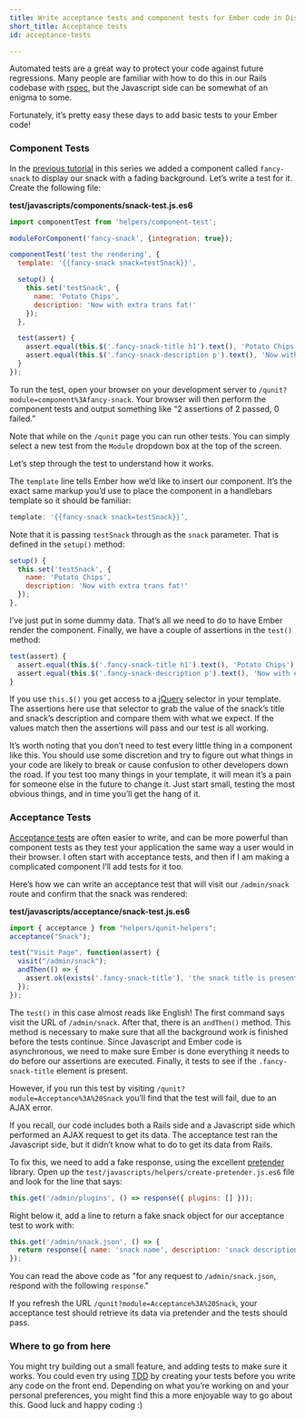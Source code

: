 ```yaml
---
title: Write acceptance tests and component tests for Ember code in Discourse
short_title: Acceptance tests
id: acceptance-tests

---
```

Automated tests are a great way to protect your code against future regressions. Many people are familiar with how to do this in our Rails codebase with [rspec](http://rspec.info/), but the Javascript side can be somewhat of an enigma to some.

Fortunately, it’s pretty easy these days to add basic tests to your Ember code! 

### Component Tests

In the [previous tutorial](https://meta.discourse.org/t/adding-ember-components-to-discourse/48891) in this series we added a component called `fancy-snack` to display our snack with a fading background. Let’s write a test for it. Create the following file:

**test/javascripts/components/snack-test.js.es6**
```javascript
import componentTest from 'helpers/component-test';

moduleForComponent('fancy-snack', {integration: true});

componentTest('test the rendering', {
  template: '{{fancy-snack snack=testSnack}}',

  setup() {
    this.set('testSnack', {
      name: 'Potato Chips',
      description: 'Now with extra trans fat!'
    });
  },

  test(assert) {
    assert.equal(this.$('.fancy-snack-title h1').text(), 'Potato Chips');
    assert.equal(this.$('.fancy-snack-description p').text(), 'Now with extra trans fat!');
  }
});
```

To run the test, open your browser on your development server to `/qunit?module=component%3Afancy-snack`. Your browser will then perform the component tests and output something like “2 assertions of 2 passed, 0 failed.” 

Note that while on the `/qunit` page you can run other tests. You can simply select a new test from the `Module` dropdown box at the top of the screen.

Let’s step through the test to understand how it works.

The `template` line tells Ember how we’d like to insert our component. It’s the exact same markup you’d use to place the component in a handlebars template so it should be familiar:

```javascript
template: '{{fancy-snack snack=testSnack}}’,
```

Note that it is passing `testSnack` through as the `snack` parameter. That is defined in the `setup()` method:

```javascript
setup() {
  this.set('testSnack', {
    name: 'Potato Chips',
    description: 'Now with extra trans fat!'
  });
},
```

I’ve just put in some dummy data. That’s all we need to do to have Ember render the component. Finally, we have a couple of assertions in the `test()` method:

```javascript
test(assert) {
  assert.equal(this.$('.fancy-snack-title h1').text(), 'Potato Chips');
  assert.equal(this.$('.fancy-snack-description p').text(), 'Now with extra trans fat!');
}
```

If you use `this.$()` you get access to a [jQuery](http://jquery.com/) selector in your template. The assertions here use that selector to grab the value of the snack’s title and snack’s description and compare them with what we expect. If the values match then the assertions will pass and our test is all working.

It’s worth noting that you don’t need to test every little thing in a component like this. You should use some discretion and try to figure out what things in your code are likely to break or cause confusion to other developers down the road. If you test too many things in your template, it will mean it’s a pain for someone else in the future to change it. Just start small, testing the most obvious things, and in time you’ll get the hang of it.

### Acceptance Tests

[Acceptance tests](https://guides.emberjs.com/v1.12.0/testing/acceptance/) are often easier to write, and can be more powerful than component tests as they test your application the same way a user would in their browser. I often start with acceptance tests, and then if I am making a complicated component I’ll add tests for it too. 

Here’s how we can write an acceptance test that will visit our `/admin/snack` route and confirm that the snack was rendered:

**test/javascripts/acceptance/snack-test.js.es6**
```javascript
import { acceptance } from "helpers/qunit-helpers";
acceptance("Snack");

test("Visit Page", function(assert) {
  visit("/admin/snack");
  andThen(() => {
    assert.ok(exists('.fancy-snack-title'), 'the snack title is present');
  });
});
```

The `test()` in this case almost reads like English! The first command says visit the URL of `/admin/snack`. After that, there is an `andThen()` method. This method is necessary to make sure that all the background work is finished before the tests continue. Since Javascript and Ember code is asynchronous, we need to make sure Ember is done everything it needs to do before our assertions are executed. Finally, it tests to see if the `.fancy-snack-title` element is present.

However, if you run this test by visiting `/qunit?module=Acceptance%3A%20Snack` you’ll find that the test will fail, due to an AJAX error.

If you recall, our code includes both a Rails side and a Javascript side which performed an AJAX request to get its data. The acceptance test ran the Javascript side, but it didn’t know what to do to get its data from Rails.

To fix this, we need to add a fake response, using the excellent [pretender](https://github.com/pretenderjs/pretender) library. Open up the `test/javascripts/helpers/create-pretender.js.es6` file and look for the line that says:

```javascript
this.get('/admin/plugins', () => response({ plugins: [] }));
```

Right below it, add a line to return a fake snack object for our acceptance test to work with:

```javascript
this.get('/admin/snack.json', () => {
  return response({ name: 'snack name', description: 'snack description' });
});
```

You can read the above code as "for any request to `/admin/snack.json`, respond with the following `response`."

If you refresh the URL `/qunit?module=Acceptance%3A%20Snack`, your acceptance test should retrieve its data via pretender and the tests should pass.

### Where to go from here

You might try building out a small feature, and adding tests to make sure it works. You could even try using [TDD](https://en.wikipedia.org/wiki/Test-driven_development) by creating your tests before you write any code on the front end. Depending on what you’re working on and your personal preferences, you might find this a more enjoyable way to go about this. Good luck and happy coding :)
